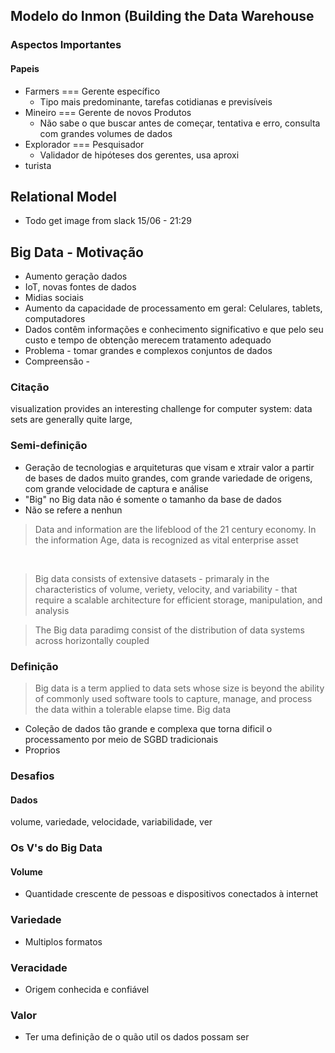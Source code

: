 ## Modelo do Inmon (Building the Data Warehouse

### Aspectos Importantes
#### Papeis
- Farmers === Gerente específico
	- Tipo mais predominante, tarefas cotidianas e previsíveis
- Mineiro === Gerente de novos Produtos
	- Não sabe o que buscar antes de começar, tentativa e erro, consulta com grandes volumes de dados
- Explorador === Pesquisador
	- Validador de hipóteses dos gerentes, usa aproxi
- turista

## Relational Model
- Todo get image from slack 15/06 - 21:29


## Big Data - Motivação
- Aumento geração dados
- IoT, novas fontes de dados
- Midias sociais
- Aumento da capacidade de processamento em geral: Celulares, tablets, computadores
- Dados contêm informações e conhecimento significativo e que pelo seu custo e tempo de obtenção merecem tratamento adequado
- Problema - tomar grandes e complexos conjuntos de dados
- Compreensão - 

### Citação
visualization provides an interesting challenge for computer system: data sets are generally quite large,

### Semi-definição
- Geração de tecnologias e arquiteturas que visam e xtrair valor a partir de bases de dados muito grandes, com grande variedade de origens, com grande velocidade de captura e análise
- "Big" no Big data não é somente o tamanho da base de dados
- Não se refere a nenhun


> Data and information are the lifeblood of the 21 century economy. In the information Age, data is recognized as vital enterprise asset

<br>

> Big data consists of extensive datasets - primaraly in the characteristics of volume, veriety, velocity, and variability - that  require a scalable architecture for efficient storage, manipulation, and analysis

> The Big data paradimg consist of the distribution of data systems across horizontally coupled

### Definição
> Big data is a term applied to data sets whose size is beyond the ability of commonly used software tools to capture, manage, and process the data within a tolerable elapse time. Big data

- Coleção de dados tão grande e  complexa que torna dificil o processamento por meio de SGBD tradicionais
- Proprios

### Desafios
#### Dados
volume, variedade, velocidade, variabilidade, ver

### Os V's do Big Data
#### Volume
- Quantidade crescente de pessoas e dispositivos conectados à internet
### Variedade
- Multiplos formatos
### Veracidade
- Origem conhecida e confiável
### Valor
-  Ter uma definição de o quão util os dados possam ser
